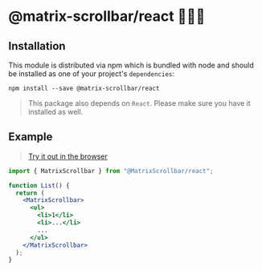 # @matrix-scrollbar/react 🔭👩‍🚀

## Installation

This module is distributed via npm which is bundled with node and
should be installed as one of your project's `dependencies`:

```
npm install --save @matrix-scrollbar/react
```

> This package also depends on `React`. Please make sure you
> have it installed as well.

## Example

> [Try it out in the browser](https://codesandbox.io/s/matrix-scrollbarreact-v3pxl)

```jsx
import { MatrixScrollbar } from "@MatrixScrollbar/react";

function List() {
  return (
    <MatrixScrollbar>
      <ul>
        <li>1</li>
        <li>...</li>
        ...
      </ul>
    </MatrixScrollbar>
  );
}
```
